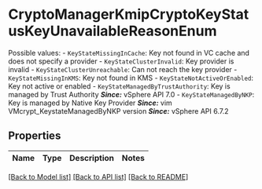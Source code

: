 # CryptoManagerKmipCryptoKeyStatusKeyUnavailableReasonEnum

Possible values: - `KeyStateMissingInCache`: Key not found in VC cache and does not specify a provider - `KeyStateClusterInvalid`: Key provider is invalid - `KeyStateClusterUnreachable`: Can not reach the key provider - `KeyStateMissingInKMS`: Key not found in KMS - `KeyStateNotActiveOrEnabled`: Key not active or enabled - `KeyStateManagedByTrustAuthority`: Key is managed by Trust Authority      ***Since:*** vSphere API 7.0 - `KeyStateManagedByNKP`: Key is managed by Native Key Provider      ***Since:*** vim VMcrypt_KeystateManagedByNKP version  ***Since:*** vSphere API 6.7.2 

## Properties
Name | Type | Description | Notes
------------ | ------------- | ------------- | -------------

[[Back to Model list]](../README.md#documentation-for-models) [[Back to API list]](../README.md#documentation-for-api-endpoints) [[Back to README]](../README.md)


